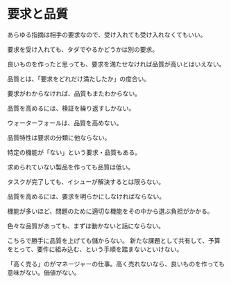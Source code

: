 # 要求と品質

あらゆる指摘は相手の要求なので、受け入れても受け入れなくてもいい。

要求を受け入れても、タダでやるかどうかは別の要求。

良いものを作ったと思っても、要求を満たせなければ品質が高いとはいえない。

品質とは、「要求をどれだけ満たしたか」の度合い。

要求がわからなければ、品質もまたわからない。

品質を高めるには、検証を繰り返すしかない。

ウォーターフォールは、品質を高めない。

品質特性は要求の分類に他ならない。

特定の機能が「ない」という要求・品質もある。

求められていない製品を作っても品質は低い。

タスクが完了しても、イシューが解決するとは限らない。

品質を高めるには、要求を明らかにしなければならない。

機能が多いほど、問題のために適切な機能をその中から選ぶ負担がかかる。

色々な品質があっても、まずは動かないと話にならない。

こちらで勝手に品質を上げても儲からない。
新たな課題として共有して、予算をとって、要件に組み込む、という手順を踏まないといけない。

「高く売る」のがマネージャーの仕事。高く売れないなら、良いものを作っても意味がない。価値がない。
